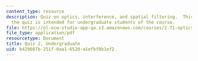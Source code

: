 ```yaml
---
content_type: resource
description: Quiz on optics, interference, and spatial filtering.  This version of
  the quiz is intended for undergraduate students of the course.
file: https://ol-ocw-studio-app-qa.s3.amazonaws.com/courses/2-71-optics-spring-2009/b429087b251f0aa16520a1efbf0b1ef2_MIT2_71S09_uquiz2.pdf
file_type: application/pdf
resourcetype: Document
title: Quiz 2, Undergraduate
uid: b429087b-251f-0aa1-6520-a1efbf0b1ef2
---
```

